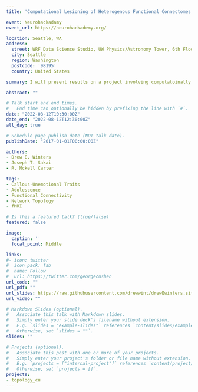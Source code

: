 ```yaml
---
title: 'Computational Lesioning of Heterogenous Functional Connectomes Explains Variance in Adolescent Callous-Unemotional Traits'

event: Neurohackadamy
event_url: https://neurohackademy.org/

location: Seattle, WA
address:
  street: WRF Data Science Studio, UW Physics/Astronomy Tower, 6th Floor, Campus Box 351570, 3910 15th Ave NE
  city: Seattle
  region: Washington
  postcode: '98195'
  country: United States

summary: I will present resutls on a project involving computatoinally simulating lesions acorss the functional connectome to predict CU traits. 

abstract: ""

# Talk start and end times.
#   End time can optionally be hidden by prefixing the line with `#`.
date: "2022-08-12T10:30:00Z"
date_end: "2022-08-12T12:30:00Z"
all_day: true

# Schedule page publish date (NOT talk date).
publishDate: "2017-01-01T00:00:00Z"

authors: 
- Drew E. Winters
- Joseph T. Sakai
- R. Mckell Carter

tags: 
- Callous-Unemotional Traits
- Adolescence
- Functional Connectivity
- Network Topology
- fMRI

# Is this a featured talk? (true/false)
featured: false

image:
  caption: ''
  focal_point: Middle

links:
#- icon: twitter
#  icon_pack: fab
#  name: Follow
#  url: https://twitter.com/georgecushen
url_code: ""
url_pdf: ""
url_slides: https://raw.githubusercontent.com/drewwint/drewEwinters.site/master/content/event/2022_esciences_washington/DWinters_NHA_poster.png
url_video: ""

# Markdown Slides (optional).
#   Associate this talk with Markdown slides.
#   Simply enter your slide deck's filename without extension.
#   E.g. `slides = "example-slides"` references `content/slides/example-slides.md`.
#   Otherwise, set `slides = ""`.
slides: ""

# Projects (optional).
#   Associate this post with one or more of your projects.
#   Simply enter your project's folder or file name without extension.
#   E.g. `projects = ["internal-project"]` references `content/project/deep-learning/index.md`.
#   Otherwise, set `projects = []`.
projects:
- topology_cu
---
```

